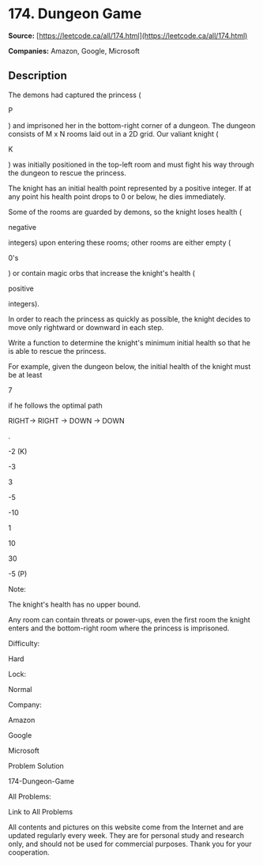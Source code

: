 # 174. Dungeon Game

**Source:** [https://leetcode.ca/all/174.html](https://leetcode.ca/all/174.html)

**Companies:** Amazon, Google, Microsoft

## Description

The demons had captured the princess (

P

) and imprisoned her in the
        bottom-right corner of a dungeon. The dungeon consists of M x N rooms laid out in a 2D grid.
        Our valiant knight (

K

) was initially positioned in the top-left room and
        must fight his way through the dungeon to rescue the princess.

The knight has an initial health point represented by a positive integer. If at any point his
        health point drops to 0 or below, he dies immediately.

Some of the rooms are guarded by demons, so the knight loses health (

negative

integers) upon entering these rooms; other rooms are either empty (

0's

) or
        contain magic orbs that increase the knight's health (

positive

integers).

In order to reach the princess as quickly as possible, the knight decides to move only
        rightward or downward in each step.

Write a function to determine the knight's minimum initial health so that he is
        able to rescue the princess.

For example, given the dungeon below, the initial health of the knight must be at least

7

if he follows the optimal path

RIGHT-> RIGHT -> DOWN ->
            DOWN

.

-2 (K)

-3

3

-5

-10

1

10

30

-5 (P)

Note:

The knight's health has no upper bound.

Any room can contain threats or power-ups, even the first room the knight enters and the
            bottom-right room where the princess is imprisoned.

Difficulty:

Hard

Lock:

Normal

Company:

Amazon

Google

Microsoft

Problem Solution

174-Dungeon-Game

All Problems:

Link to All Problems

All contents and pictures on this website come from the Internet and are updated regularly every week. They are for personal study and research only, and should not be used for commercial purposes. Thank you for your cooperation.

